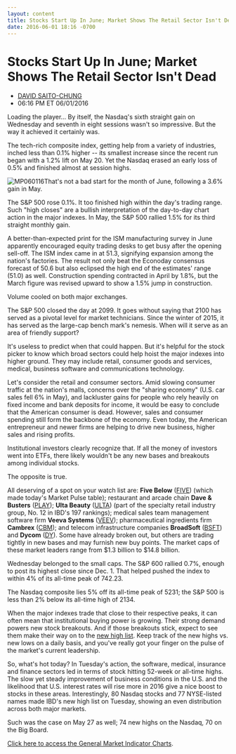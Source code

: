 ```yaml
---
layout: content
title: Stocks Start Up In June; Market Shows The Retail Sector Isn't Dead
date: 2016-06-01 18:16 -0700
---
```



Stocks Start Up In June; Market Shows The Retail Sector Isn't Dead
===================================================================




* [DAVID SAITO-CHUNG](https://www.investors.com/author/chungd/ "Posts by DAVID SAITO-CHUNG")
* 06:16 PM ET 06/01/2016




Loading the player...
By itself, the Nasdaq's sixth straight gain on Wednesday and seventh in eight sessions wasn't so impressive. But the way it achieved it certainly was.


The tech-rich composite index, getting help from a variety of industries, inched less than 0.1% higher -- its smallest increase since the recent run began with a 1.2% lift on May 20. Yet the Nasdaq erased an early loss of 0.5% and finished almost at session highs.


![MP060116](https://www.investors.com/wp-content/uploads/2016/06/MP060116.jpg)That's not a bad start for the month of June, following a 3.6% gain in May.


The S&P 500 rose 0.1%. It too finished high within the day's trading range. Such "high closes" are a bullish interpretation of the day-to-day chart action in the major indexes. In May, the S&P 500 rallied 1.5% for its third straight monthly gain.


A better-than-expected print for the ISM manufacturing survey in June apparently encouraged equity trading desks to get busy after the opening sell-off. The ISM index came in at 51.3, signifying expansion among the nation's factories. The result not only beat the Econoday consensus forecast of 50.6 but also eclipsed the high end of the estimates' range (51.0) as well. Construction spending contracted in April by 1.8%, but the March figure was revised upward to show a 1.5% jump in construction.


Volume cooled on both major exchanges.


The S&P 500 closed the day at 2099. It goes without saying that 2100 has served as a pivotal level for market technicians. Since the winter of 2015, it has served as the large-cap bench mark's nemesis. When will it serve as an area of friendly support?


It's useless to predict when that could happen. But it's helpful for the stock picker to know which broad sectors could help hoist the major indexes into higher ground. They may include retail, consumer goods and services, medical, business software and communications technology.


Let's consider the retail and consumer sectors. Amid slowing consumer traffic at the nation's malls, concerns over the "sharing economy" (U.S. car sales fell 6% in May), and lackluster gains for people who rely heavily on fixed income and bank deposits for income, it would be easy to conclude that the American consumer is dead. However, sales and consumer spending still form the backbone of the economy. Even today, the American entrepreneur and newer firms are helping to drive new business, higher sales and rising profits.


Institutional investors clearly recognize that. If all the money of investors went into ETFs, there likely wouldn't be any new bases and breakouts among individual stocks.


The opposite is true.


All deserving of a spot on your watch list are: **Five Below** ([FIVE](https://research.investors.com/quote.aspx?symbol=FIVE)) (which made today's Market Pulse table); restaurant and arcade chain **Dave & Busters** ([PLAY](https://research.investors.com/quote.aspx?symbol=PLAY)); **Ulta Beauty** ([ULTA](https://research.investors.com/quote.aspx?symbol=ULTA)) (part of the specialty retail industry group, No. 12 in IBD's 197 rankings); medical sales team management software firm **Veeva Systems** ([VEEV](https://research.investors.com/quote.aspx?symbol=VEEV)); pharmaceutical ingredients firm **Cambrex** ([CBM](https://research.investors.com/quote.aspx?symbol=CBM)); and telecom infrastructure companies **BroadSoft** ([BSFT](https://research.investors.com/quote.aspx?symbol=BSFT)) and **Dycom** ([DY](https://research.investors.com/quote.aspx?symbol=DY)). Some have already broken out, but others are trading tightly in new bases and may furnish new buy points. The market caps of these market leaders range from $1.3 billion to $14.8 billion.


Wednesday belonged to the small caps. The S&P 600 rallied 0.7%, enough to post its highest close since Dec. 1. That helped pushed the index to within 4% of its all-time peak of 742.23.


The Nasdaq composite lies 5% off its all-time peak of 5231; the S&P 500 is less than 2% below its all-time high of 2134.


When the major indexes trade that close to their respective peaks, it can often mean that institutional buying power is growing. Their strong demand powers new stock breakouts. And if those breakouts stick, expect to see them make their way on to the [new high list](https://www.investors.com/ibd-data-tables/). Keep track of the new highs vs. new lows on a daily basis, and you've really got your finger on the pulse of the market's current leadership.


So, what's hot today? In Tuesday's action, the software, medical, insurance and finance sectors led in terms of stock hitting 52-week or all-time highs. The slow yet steady improvement of business conditions in the U.S. and the likelihood that U.S. interest rates will rise more in 2016 give a nice boost to stocks in these areas. Interestingly, 80 Nasdaq stocks and 77 NYSE-listed names made IBD's new high list on Tuesday, showing an even distribution across both major markets.


Such was the case on May 27 as well; 74 new highs on the Nasdaq, 70 on the Big Board.


[Click here to access the General Market Indicator Charts](https://www.investors.com/wp-content/uploads/2016/06/IBD0106153907GMI.pdf).




